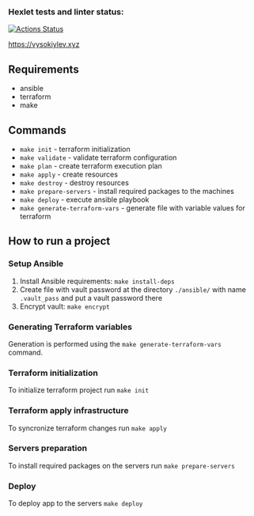 ### Hexlet tests and linter status:
[![Actions Status](https://github.com/levvysokiy/devops-for-programmers-project-77/actions/workflows/hexlet-check.yml/badge.svg)](https://github.com/levvysokiy/devops-for-programmers-project-77/actions)

https://vysokiylev.xyz

## Requirements

- ansible
- terraform
- make

## Commands

- `make init` - terraform initialization
- `make validate` - validate terraform configuration
- `make plan` - create terraform execution plan
- `make apply` - create resources
- `make destroy` - destroy resources
- `make prepare-servers` - install required packages to the machines
- `make deploy` - execute ansible playbook
- `make generate-terraform-vars` - generate file with variable values for terraform

## How to run a project

### Setup Ansible

1. Install Ansible requirements: `make install-deps`
2. Create file with vault password at the directory `./ansible/` with name `.vault_pass` and put a vault password there
3. Encrypt vault: `make encrypt`

### Generating Terraform variables
Generation is performed using the `make generate-terraform-vars` command.

### Terraform initialization
To initialize terraform project run `make init`

### Terraform apply infrastructure
To syncronize terraform changes run `make apply`

### Servers preparation
To install required packages on the servers run `make prepare-servers`

### Deploy
To deploy app to the servers `make deploy`
